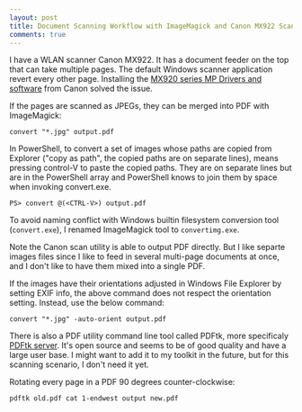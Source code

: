 ```yaml
---
layout: post
title: Document Scanning Workflow with ImageMagick and Canon MX922 Scanner
comments: true
---
```


I have a WLAN scanner Canon MX922. It has a document feeder on the top that can take multiple pages. The default Windows scanner application 
revert every other page. Installing the [MX920 series MP Drivers and software][driver] from Canon solved the issue.

If the pages are scanned as JPEGs, they can be merged into PDF with ImageMagick:

    convert "*.jpg" output.pdf

In PowerShell, to convert a set of images whose paths are copied from Explorer ("copy as path", the copied paths are on separate lines), <CTRL-V> means pressing control-V to paste the copied paths. They are on separate lines but are in the PowerShell array and PowerShell knows to join them by space when invoking convert.exe.

    PS> convert @(<CTRL-V>) output.pdf

To avoid naming conflict with Windows builtin filesystem conversion tool (`convert.exe`), I renamed ImageMagick tool to `convertimg.exe`.

Note the Canon scan utility is able to output PDF directly. But I like separte images files since I like to feed in several multi-page
documents at once, and I don't like to have them mixed into a single PDF.

If the images have their orientations adjusted in Windows File Explorer by setting EXIF info, the above command does not respect the 
orientation setting. Instead, use the below command:

    convert "*.jpg" -auto-orient output.pdf
    
There is also a PDF utility command line tool called PDFtk, more specificaly [PDFtk server][PDFtkServer]. It's open source and seems to be of good quality and have a large user base. I might want to add it to my toolkit in the future, but for this scanning scenario, I don't need it yet.

Rotating every page in a PDF 90 degrees counter-clockwise:

    pdftk old.pdf cat 1-endwest output new.pdf


[driver]: https://www.usa.canon.com/internet/portal/us/home/support/details/printers/inkjet-multifunction/mx-series-inkjet/mx922
[PDFtkServer]: https://www.pdflabs.com/tools/pdftk-server/
